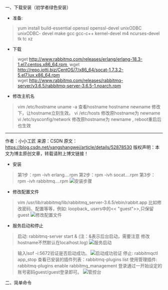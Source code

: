 一、下载安装（初学者绿色安装）
- 准备:

> yum install build-essential openssl openssl-devel unixODBC unixODBC- devel make gcc gcc-c++ kernel-devel m4 ncurses-devel tk tc xz

- 下载
> wget http://www.rabbitmq.com/releases/erlang/erlang-18.3-1.el7.centos.x86_64.rpm 
wget http://repo.iotti.biz/CentOS/7/x86_64/socat-1.7.3.2-5.el7.lux.x86_64.rpm
wget http://www.rabbitmq.com/releases/rabbitmq-server/v3.6.5/rabbitmq-server-3.6.5-1.noarch.rpm
- 修改主机名
> vim /etc/hostname 
uname -a 查看hostname
hostname newname 修改下，让hostname立刻生效。
vi /etc/hosts 修改原hostname为 newname
vi /etc/sysconfig/network 修改原hostname为 
newname , reboot重启后也生效
--------------------- 
作者：小小工匠 
来源：CSDN 
原文：https://blog.csdn.net/yangshangwei/article/details/52878530 
版权声明：本文为博主原创文章，转载请附上博文链接！
- 安装
> 第1步：rpm -ivh erlang....rpm
> 第2步：rpm -ivh socat....rpm
> 第3步：rpm -ivh rabbitmq....rpm
![安装步骤](https://upload-images.jianshu.io/upload_images/2836779-d7c7f09b2fef709e.png?imageMogr2/auto-orient/strip%7CimageView2/2/w/1240)


- 修改配置文件
> vim /usr/lib/rabbitmq/lib/rabbitmq_server-3.6.5/ebin/rabbit.app
比如修改密码、配置等等，例如: loopback_ users中的<< "guest">>,只保留guest
![修改配置文件](https://upload-images.jianshu.io/upload_images/2836779-9a27f41ab4281909.png?imageMogr2/auto-orient/strip%7CimageView2/2/w/1240)

-  服务启动和停止
> 启动: rabbitmq-server start & (注：&表示后台启动，需要注意 修改hostname不然默认在localhost.log)
![服务启动](https://upload-images.jianshu.io/upload_images/2836779-fa94db42abc5864d.png?imageMogr2/auto-orient/strip%7CimageView2/2/w/1240)

> 输入lsof -i:5672验证是否启动成功。
![启动成功验证](https://upload-images.jianshu.io/upload_images/2836779-b7693debaf7f3126.png?imageMogr2/auto-orient/strip%7CimageView2/2/w/1240)
停止: rabbitmqctl app_stop
查看已安装的插件列表：rabbitmq-plugins list
使用管理插件: rabbitmq-plugins enable rabbitmq_management
登录通过一开始设定的账号密码guest/guest登录即可。
![管控台](https://upload-images.jianshu.io/upload_images/2836779-c956157e49cbdfac.png?imageMogr2/auto-orient/strip%7CimageView2/2/w/1240)

二、简单命令





